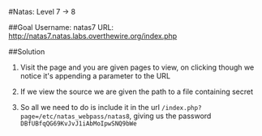 #Natas: Level 7 -> 8

##Goal
Username: natas7
URL:      http://natas7.natas.labs.overthewire.org/index.php

##Solution
1. Visit the page and you are given pages to view, on clicking though we notice it's appending a parameter to the URL

2. If we view the source we are given the path to a file containing secret

3. So all we need to do is include it in the url `/index.php?page=/etc/natas_webpass/natas8`, giving us the password `DBfUBfqQG69KvJvJ1iAbMoIpwSNQ9bWe`
